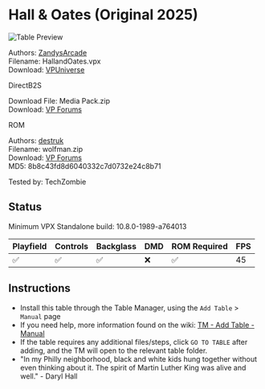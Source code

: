 ﻿# Hall & Oates (Original 2025)

![Table Preview](../../images/vpx-hallandoates.png)

Authors: [ZandysArcade](https://vpuniverse.com/profile/57949-zandysarcade/)  
Filename: HallandOates.vpx  
Download: [VPUniverse](https://vpuniverse.com/files/file/23106-hall-oates/)

DirectB2S 

Download File: Media Pack.zip  
Download: [VP Forums](https://vpuniverse.com/files/file/23106-hall-oates/)

ROM

Authors: [destruk](https://www.vpforums.org/index.php?showuser=5)  
Filename: wolfman.zip  
Download: [VP Forums](https://www.vpforums.org/index.php?app=downloads&showfile=4785)  
MD5: 8b8c43fd8d6040332c7d0732e24c8b71

Tested by: TechZombie

## Status 

Minimum VPX Standalone build: 10.8.0-1989-a764013

| Playfield | Controls | Backglass | DMD | ROM Required | FPS | 
|-----------|----------|-----------|-----|--------------|-----|
| :white_check_mark: | :white_check_mark: | :white_check_mark: | :x: | :white_check_mark: | 45 |

## Instructions

- Install this table through the Table Manager, using the `Add Table` > `Manual` page
- If you need help, more information found on the wiki: [TM - Add Table - Manual](https://github.com/LegendsUnchained/vpx-standalone-alp4k/wiki/%5B04%5D-%F0%9F%A7%A1-TM-%E2%80%90-Other-Features#add-table---manual)
- If the table requires any additional files/steps, click `GO TO TABLE` after adding, and the TM will open to the relevant table folder.
- "In my Philly neighborhood, black and white kids hung together without even thinking about it. The spirit of Martin Luther King was alive and well." - Daryl Hall

